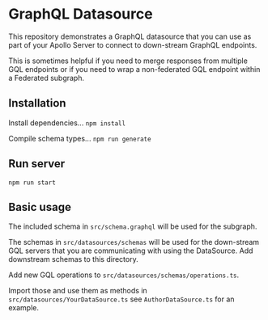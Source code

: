 # GraphQL Datasource

This repository demonstrates a GraphQL datasource that you can use as
part of your Apollo Server to connect to down-stream GraphQL endpoints.

This is sometimes helpful if you need to merge responses from multiple
GQL endpoints or if you need to wrap a non-federated GQL endpoint within
a Federated subgraph.

## Installation

Install dependencies...
`npm install`

Compile schema types...
`npm run generate`

## Run server

`npm run start`

## Basic usage

The included schema in `src/schema.graphql` will be used for the subgraph.

The schemas in `src/datasources/schemas` will be used for the down-stream GQL
servers that you are communicating with using the DataSource.  Add downstream
schemas to this directory. 

Add new GQL operations to `src/datasources/schemas/operations.ts`.

Import those and use them as methods in `src/datasources/YourDataSource.ts` see
`AuthorDataSource.ts` for an example.
